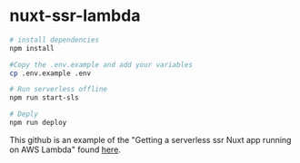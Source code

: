 # nuxt-ssr-lambda

```bash
# install dependencies
npm install

#Copy the .env.example and add your variables
cp .env.example .env

# Run serverless offline
npm run start-sls

# Deply
npm run deploy
```

This github is an example of the "Getting a serverless ssr Nuxt app running on AWS Lambda" found [here](https:/epndavis.com/blog/nuxt-serverless-side-rendering-on-aws-lambda).
